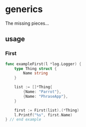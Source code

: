 # generics
The missing pieces...

## usage

### First

[embedmd]:# (example_test.go /func example.*/ / end example/)
```go
func exampleFirst(l *log.Logger) {
	type Thing struct {
		Name string
	}

	list := []*Thing{
		{Name: "Parrot"},
		{Name: "PhraseApp"},
	}

	first := First(list).(*Thing)
	l.Printf("%s", first.Name)
} // end example
```
